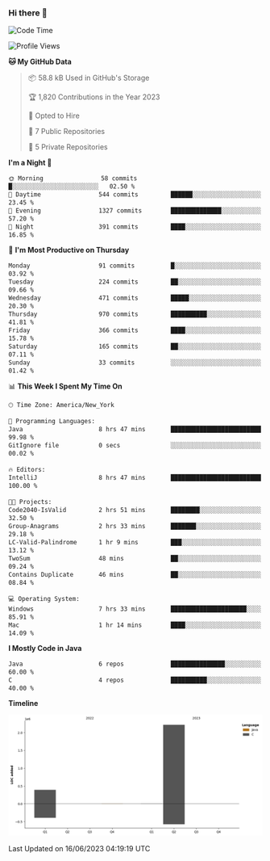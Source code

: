 ### Hi there 👋

<!--START_SECTION:waka-->
![Code Time](http://img.shields.io/badge/Code%20Time-8%20hrs%2025%20mins-blue)

![Profile Views](http://img.shields.io/badge/Profile%20Views-0-blue)

**🐱 My GitHub Data** 

> 📦 58.8 kB Used in GitHub's Storage 
 > 
> 🏆 1,820 Contributions in the Year 2023
 > 
> 💼 Opted to Hire
 > 
> 📜 7 Public Repositories 
 > 
> 🔑 5 Private Repositories 
 > 
**I'm a Night 🦉** 

```text
🌞 Morning                58 commits          █░░░░░░░░░░░░░░░░░░░░░░░░   02.50 % 
🌆 Daytime                544 commits         ██████░░░░░░░░░░░░░░░░░░░   23.45 % 
🌃 Evening                1327 commits        ██████████████░░░░░░░░░░░   57.20 % 
🌙 Night                  391 commits         ████░░░░░░░░░░░░░░░░░░░░░   16.85 % 
```
📅 **I'm Most Productive on Thursday** 

```text
Monday                   91 commits          █░░░░░░░░░░░░░░░░░░░░░░░░   03.92 % 
Tuesday                  224 commits         ██░░░░░░░░░░░░░░░░░░░░░░░   09.66 % 
Wednesday                471 commits         █████░░░░░░░░░░░░░░░░░░░░   20.30 % 
Thursday                 970 commits         ██████████░░░░░░░░░░░░░░░   41.81 % 
Friday                   366 commits         ████░░░░░░░░░░░░░░░░░░░░░   15.78 % 
Saturday                 165 commits         ██░░░░░░░░░░░░░░░░░░░░░░░   07.11 % 
Sunday                   33 commits          ░░░░░░░░░░░░░░░░░░░░░░░░░   01.42 % 
```


📊 **This Week I Spent My Time On** 

```text
🕑︎ Time Zone: America/New_York

💬 Programming Languages: 
Java                     8 hrs 47 mins       █████████████████████████   99.98 % 
GitIgnore file           0 secs              ░░░░░░░░░░░░░░░░░░░░░░░░░   00.02 % 

🔥 Editors: 
IntelliJ                 8 hrs 47 mins       █████████████████████████   100.00 % 

🐱‍💻 Projects: 
Code2040-IsValid         2 hrs 51 mins       ████████░░░░░░░░░░░░░░░░░   32.50 % 
Group-Anagrams           2 hrs 33 mins       ███████░░░░░░░░░░░░░░░░░░   29.18 % 
LC-Valid-Palindrome      1 hr 9 mins         ███░░░░░░░░░░░░░░░░░░░░░░   13.12 % 
TwoSum                   48 mins             ██░░░░░░░░░░░░░░░░░░░░░░░   09.24 % 
Contains Duplicate       46 mins             ██░░░░░░░░░░░░░░░░░░░░░░░   08.84 % 

💻 Operating System: 
Windows                  7 hrs 33 mins       █████████████████████░░░░   85.91 % 
Mac                      1 hr 14 mins        ████░░░░░░░░░░░░░░░░░░░░░   14.09 % 
```

**I Mostly Code in Java** 

```text
Java                     6 repos             ███████████████░░░░░░░░░░   60.00 % 
C                        4 repos             ██████████░░░░░░░░░░░░░░░   40.00 % 
```



**Timeline**

![Lines of Code chart](https://raw.githubusercontent.com/the-beef-calculator/the-beef-calculator/main/assets/bar_graph.png)


 Last Updated on 16/06/2023 04:19:19 UTC
<!--END_SECTION:waka-->
<!--
**the-beef-calculator/the-beef-calculator** is a ✨ _special_ ✨ repository because its `README.md` (this file) appears on your GitHub profile.

Here are some ideas to get you started:

- 🔭 I’m currently working on ...
- 🌱 I’m currently learning ...
- 👯 I’m looking to collaborate on ...
- 🤔 I’m looking for help with ...
- 💬 Ask me about ...
- 📫 How to reach me: ...
- 😄 Pronouns: ...
- ⚡ Fun fact: ...
-->
